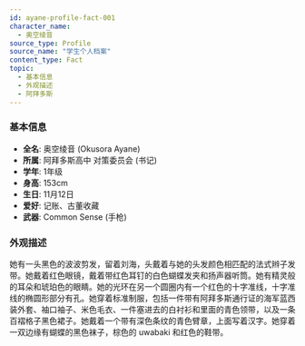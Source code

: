 ```yaml
---
id: ayane-profile-fact-001
character_name:
  - 奥空绫音
source_type: Profile
source_name: "学生个人档案"
content_type: Fact
topic:
  - 基本信息
  - 外观描述
  - 阿拜多斯
---
```

### 基本信息
- **全名**: 奥空绫音 (Okusora Ayane)
- **所属**: 阿拜多斯高中 对策委员会 (书记)
- **学年**: 1年级
- **身高**: 153cm
- **生日**: 11月12日
- **爱好**: 记账、古董收藏
- **武器**: Common Sense (手枪)

### 外观描述
她有一头黑色的波波剪发，留着刘海，头戴着与她的头发颜色相匹配的法式辫子发带。她戴着红色眼镜，戴着带红色耳钉的白色蝴蝶发夹和扬声器听筒。她有精灵般的耳朵和琥珀色的眼睛。她的光环在另一个圆圈内有一个红色的十字准线，十字准线的椭圆形部分有孔。她穿着标准制服，包括一件带有阿拜多斯通行证的海军蓝西装外套、袖口袖子、米色毛衣、一件塞进去的白衬衫和里面的青色领带，以及一条百褶格子黑色裙子。她戴着一个带有深色条纹的青色臂章，上面写着汉字。她穿着一双边缘有蝴蝶的黑色袜子，棕色的 uwabaki 和红色的鞋带。